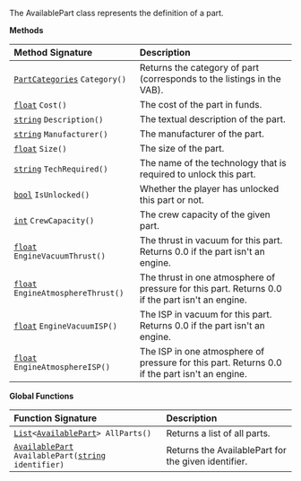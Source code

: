 The AvailablePart class represents the definition of a part.

**Methods**

| Method Signature | Description |
| :--- | :--- |
| [`PartCategories`](Enumeration-Type) `Category()` | Returns the category of part (corresponds to the listings in the VAB). |
| [`float`](Numeric-Type) `Cost()` | The cost of the part in funds. |
| [`string`](String-Type) `Description()` | The textual description of the part. |
| [`string`](String-Type) `Manufacturer()` | The manufacturer of the part. |
| [`float`](Numeric-Type) `Size()` | The size of the part. |
| [`string`](String-Type) `TechRequired()` | The name of the technology that is required to unlock this part. |
| [`bool`](Boolean-Type) `IsUnlocked()` | Whether the player has unlocked this part or not. |
| [`int`](Numeric-Type) `CrewCapacity()` | The crew capacity of the given part. |
| [`float`](Numeric-Type) `EngineVacuumThrust()` | The thrust in vacuum for this part.  Returns 0.0 if the part isn't an engine. |
| [`float`](Numeric-Type) `EngineAtmosphereThrust()` | The thrust in one atmosphere of pressure for this part.  Returns 0.0 if the part isn't an engine. |
| [`float`](Numeric-Type) `EngineVacuumISP()` | The ISP in vacuum for this part.  Returns 0.0 if the part isn't an engine. |
| [`float`](Numeric-Type) `EngineAtmosphereISP()` | The ISP in one atmosphere of pressure for this part.  Returns 0.0 if the part isn't an engine. |

**Global Functions**

| Function Signature| Description |
| :--- | :--- |
| [`List`](List-Type)`<`[`AvailablePart`](AvailablePart-Type)`> AllParts()` | Returns a list of all parts. |
| [`AvailablePart`](AvailablePart-Type) `AvailablePart(`[`string`](String-Type)` identifier)` | Returns the AvailablePart for the given identifier. |
